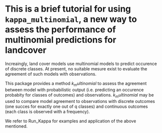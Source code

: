
# This is a brief tutorial for using `kappa_multinomial`, a new way to assess the performance of multinomial predictions for landcover 

Increaingly, land cover models use multinomial models to predict occurence of discrete classes. At present, no suitable mesure exist to evaluate the agreement of such models with observations.

This package provides a method $k_multinomial$ to assess the agreement between model with probabilistic output (i.e. predicting an occurence probabity for classes of outcomes) and observations. $k_multinomial$ may be used to compare model agreement to observations with discrete outcomes (one succes for exactly one out of q classes) and continuous outcomes (each class is observed with a frequency).

We refer to Run_Kappa for examples and application of the above mentioned.

